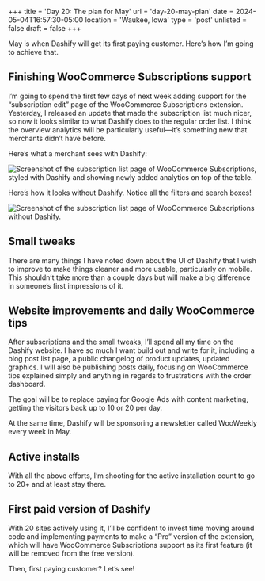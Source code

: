 +++
title = 'Day 20: The plan for May'
url = 'day-20-may-plan'
date = 2024-05-04T16:57:30-05:00
location = 'Waukee, Iowa'
type = 'post'
unlisted = false
draft = false
+++

May is when Dashify will get its first paying customer. Here’s how I’m going to achieve that.

## Finishing WooCommerce Subscriptions support

I’m going to spend the first few days of next week adding support for the “subscription edit” page of the WooCommerce Subscriptions extension. Yesterday, I released an update that made the subscription list much nicer, so now it looks similar to what Dashify does to the regular order list. I think the overview analytics will be particularly useful—it’s something new that merchants didn’t have before.

Here’s what a merchant sees with Dashify:

![Screenshot of the subscription list page of WooCommerce Subscriptions, styled with Dashify and showing newly added analytics on top of the table.](/day-20-may-plan/subscriptions-with-dashify.png)

Here’s how it looks without Dashify. Notice all the filters and search boxes!

![Screenshot of the subscription list page of WooCommerce Subscriptions without Dashify.](/day-20-may-plan/subscriptions-without-dashify.png)

## Small tweaks

There are many things I have noted down about the UI of Dashify that I wish to improve to make things cleaner and more usable, particularly on mobile. This shouldn’t take more than a couple days but will make a big difference in someone’s first impressions of it.

## Website improvements and daily WooCommerce tips

After subscriptions and the small tweaks, I’ll spend all my time on the Dashify website. I have so much I want build out and write for it, including a blog post list page, a public changelog of product updates, updated graphics. I will also be publishing posts daily, focusing on WooCommerce tips explained simply and anything in regards to frustrations with the order dashboard.

The goal will be to replace paying for Google Ads with content marketing, getting the visitors back up to 10 or 20 per day.

At the same time, Dashify will be sponsoring a newsletter called WooWeekly every week in May.

## Active installs

With all the above efforts, I’m shooting for the active installation count to go to 20+ and at least stay there.

## First paid version of Dashify

With 20 sites actively using it, I’ll be confident to invest time moving around code and implementing payments to make a “Pro” version of the extension, which will have WooCommerce Subscriptions support as its first feature (it will be removed from the free version).

Then, first paying customer? Let’s see!
